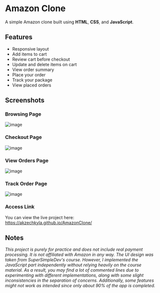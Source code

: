 # Amazon Clone

A simple Amazon clone built using **HTML**, **CSS**, and **JavaScript**.

## Features

- Responsive layout
- Add items to cart
- Review cart before checkout
- Update and delete items on cart
- View order summary
- Place your order
- Track your package
- View placed orders

## Screenshots

### Browsing Page
![image](https://github.com/user-attachments/assets/03dd32a4-25f5-481d-845d-5bf7ff34631b)

### Checkout Page
![image](https://github.com/user-attachments/assets/7e980447-cc76-4a66-99cf-0698d65732b3)

### View Orders Page
![image](https://github.com/user-attachments/assets/52633b43-af21-4566-bc74-8e8f052749a5)

### Track Order Page
![image](https://github.com/user-attachments/assets/750f8a7d-2dde-4816-8ba2-8c1439557aae)

### Access Link
You can view the live project here: https://akzechkyla.github.io/AmazonClone/

## Notes

*This project is purely for practice and does not include real payment processing. It is not affiliated with Amazon in any way. The UI design was taken from SuperSimpleDev's course. However, I implemented the JavaScript part independently without relying heavily on the course material. As a result, you may find a lot of commented lines due to experimenting with different implementations, along with some slight inconsistencies in the separation of concerns. Additionally, some features might not work as intended since only about 90% of the app is completed.*



